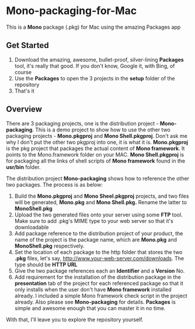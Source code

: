 # Mono-packaging-for-Mac
This is a **Mono** package (.pkg) for Mac using the amazing Packages app

## Get Started
1. Download the amazing, awesome, bullet-proof, silver-lining **Packages** tool, it's really that good. If you don't know, Google it, with Bing, of course
2. Use the **Packages** to open the 3 projects in the **setup** folder of the repository
3. That's it

## Overview
There are 3 packaging projects, one is the distribution project - **Mono-packaging**. This is a demo project to show how to use the other two packaging projects - **Mono.pkgproj** and **Mono Shell.pkgproj**. Don't ask me why I don't put the other two pkgproj into one, it is what it is. **Mono.pkgproj** is the pkg project that packages the actual content of **Mono framework**. It points to the Mono.framework folder on your MAC. **Mono Shell.pkgproj** is for packaging all the links of shell scripts of **Mono framework** found in the **usr/bin** folder.
    
    
   
The distribution project **Mono-packaging** shows how to reference the other two packages. The process is as below:
   
1. Build the **Mono.pkgproj** and **Mono Sheel.pkgproj** projects, and two files will be generated, **Mono.pkg** and **Mono Shell.pkg.** Rename the latter to **MonoShell.pkg**
2. Upload the two generated files onto your server using some **FTP** tool. Make sure to add .pkg's MIME type to your web server so that it's downloadable
3. Add package reference to the distribution project of your product, the name of the project is the package name, which are **Mono.pkg** and **MonoShell.pkg** respectively.
4. Set the location of each package to the http folder that stores the two **.pkg** files, let's say, http://www.your-web-server.com/downloads. The type should be **HTTP URL**
5. Give the two package references each an **Identifier** and a **Version** No. 
6. Add requirement for the installation of the distribution package in the **presentation** tab of the project for each referenced package so that it only installs when the user don't have **Mono framework** installed already. I included a simple Mono framework check script in the project already. Also please see **Mono-packaging** for details. **Packages** is simple and awesome enough that you can master it in no time.

With that, I'll leave you to explore the repository yourself.
